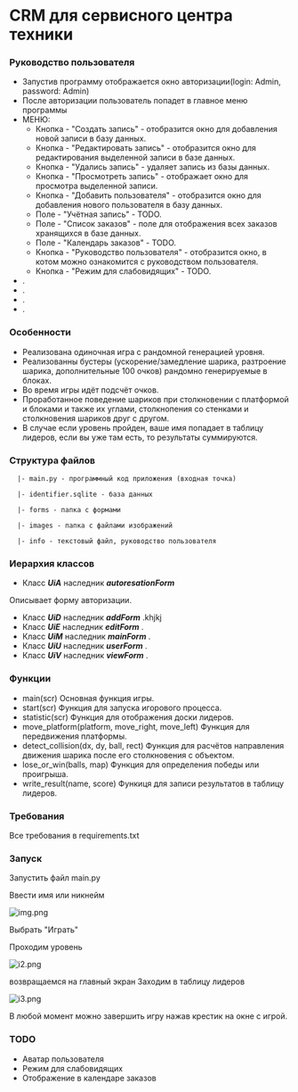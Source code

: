 # CRM для сервисного центра техники
### Руководство пользователя
* Запустив программу отображается окно авторизации(login: Admin, password: Admin)
* После авторизации пользователь попадет в главное меню программы
* МЕНЮ:
  * Кнопка - "Создать запись" - отобразится окно для добавления новой записи в базу данных.
  * Кнопка - "Редактировать запись" - отобразится окно для редактирования выделенной записи в базе данных.
  * Кнопка - "Удались запись" - удаляет запись из базы данных.
  * Кнопка - "Просмотреть запись" - отображает окно для просмотра выделенной записи.
  * Кнопка - "Добавить пользователя" - отобразится окно для добавления нового пользователя в базу данных.
  * Поле - "Учётная запись" - TODO.
  * Поле - "Список заказов" - поле для отображения всех заказов хранящихся в базе данных.
  * Поле - "Календарь заказов" - TODO.
  * Кнопка - "Руководство пользователя" - отобразится окно, в котом можно ознакомится с руководством пользователя.
  * Кнопка - "Режим для слабовидящих" - TODO.
* .
* .
* .
* .


### Особенности
* Реализована одиночная игра с рандомной генерацией уровня.
* Реализованны бустеры (ускорение/замедление шарика, разтроение шарика, дополнительные 100 очков) рандомно генерируемые в блоках.
* Во время игры идёт подсчёт очков.
* Проработанное поведение шариков при столкновении с платформой и блоками и также их углами, столкнопения со стенками и столкновения шариков друг с другом.
* В случае если уровень пройден, ваше имя попадает в таблицу лидеров, если вы уже там есть, то результаты суммируются.

### Структура файлов

      |- main.py - программный код приложения (входная точка)

      |- identifier.sqlite - база данных

      |- forms - папка с формами

      |- images - папка с файлами изображений

      |- info - текстовый файл, руководство пользователя

### Иерархия классов
* Класс ***UiA*** наследник ***autoresationForm***

Описывает форму авторизации.
* Класс ***UiD*** наследник ***addForm***
.khjkj
* Класс ***UiE*** наследник ***editForm***
. 
* Класс ***UiM*** наследник ***mainForm***
.
* Класс ***UiU*** наследник ***userForm***
.
* Класс ***UiV*** наследник ***viewForm***
.


### Функции
* main(scr)
Основная функция игры.
* start(scr)
Функция для запуска игорового процесса.
* statistic(scr)
Функция для отображения доски лидеров.
* move_platform(platform, move_right, move_left)
Функция для передвижения платформы.
* detect_collision(dx, dy, ball, rect)
Функция для расчётов направления движения шарика после его столкновения с объектом.
* lose_or_win(balls, map)
Функция для определения победы или проигрыша.
* write_result(name, score)
Функиця для записи результатов в таблицу лидеров.
### Требования
Все требования в requirements.txt

### Запуск
Запустить файл main.py

Ввести имя или никнейм

![img.png](images/i1.png)

Выбрать "Играть"

Проходим уровень

![i2.png](images/i3.png)

возвращаемся на главный экран
Заходим в таблицу лидеров

![i3.png](images/i2.png)

В любой момент можно завершить игру нажав крестик на окне с игрой.

### TODO
* Аватар пользователя
* Режим для слабовидящих
* Отображение в календаре заказов
